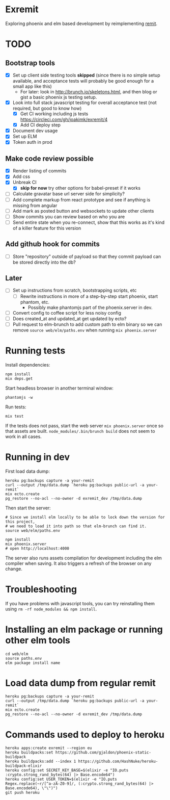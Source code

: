 # Exremit

Exploring phoenix and elm based development by reimplementing [remit](github.com/henrik/remit).

# TODO

## Bootstrap tools

* [x] Set up client side testing tools **skipped** (since there is no simple setup available, and acceptance tests will probably be good enough for a small app like this)
  * For later: look in http://brunch.io/skeletons.html, and then blog or gist a basic phoenix js testing setup.
* [x] Look into full stack javascript testing for overall acceptance test (not required, but good to know how)
  * [x] Get CI working including js tests https://circleci.com/gh/joakimk/exremit/4
  * [x] Add CI deploy step
* [x] Document dev usage
* [x] Set up ELM
* [x] Token auth in prod

## Make code review possible

* [x] Render listing of commits
* [x] Add css
* [x] Unbreak CI
  * [x] **skip for now** try other options for babel-preset if it works
* [ ] Calculate gravatar base url server side for simplicity?
* [ ] Add complete markup from react prototype and see if anything is missing from angular
* [ ] Add mark as posted button and websockets to update other clients
* [ ] Show commits you can review based on who you are
* [ ] Send entire state when you re-connect, show that this works as it's kind of a killer feature for this version

## Add github hook for commits

* [ ] Store "repository" outside of payload so that they commit payload can be stored directly into the db?

## Later

* [ ] Set up instructions from scratch, bootstrapping scripts, etc
  * [ ] Rewrite instructions in more of a step-by-step start phoenix, start phantom, etc.
    - Possibly make phantomjs part of the phoenix.server in dev.
* [ ] Convert config to coffee script for less noisy config
* [ ] Does created\_at and updated\_at get updated by ecto?
* [ ] Pull request to elm-brunch to add custom path to elm binary so we can remove `source web/elm/paths.env` when running `mix phoenix.server`

# Running tests

Install dependencies:

    npm install
    mix deps.get

Start headless browser in another terminal window:

    phantomjs -w

Run tests:

    mix test

If the tests does not pass, start the web server `mix phoenix.server` once so that assets are built. `node_modules/.bin/brunch build` does not seem to work in all cases.

# Running in dev

First load data dump:

    heroku pg:backups capture -a your-remit
    curl --output /tmp/data.dump `heroku pg:backups public-url -a your-remit`
    mix ecto.create
    pg_restore --no-acl --no-owner -d exremit_dev /tmp/data.dump

Then start the server:

    # Since we install elm locally to be able to lock down the version for this project,
    # we need to load it into path so that elm-brunch can find it.
    source web/elm/paths.env

    npm install
    mix phoenix.server
    # open http://localhost:4000

The server also runs assets compilation for development including the elm compiler when saving. It also triggers a refresh of the browser on any change.

# Troubleshooting

If you have problems with javascript tools, you can try reinstalling them using `rm -rf node_modules && npm install`.

# Installing an elm package or running other elm tools

    cd web/elm
    source paths.env
    elm package install name

# Load data dump from regular remit

    heroku pg:backups capture -a your-remit
    curl --output /tmp/data.dump `heroku pg:backups public-url -a your-remit`
    mix ecto.create
    pg_restore --no-acl --no-owner -d exremit_dev /tmp/data.dump

# Commands used to deploy to heroku

    heroku apps:create exremit --region eu
    heroku buildpacks:set https://github.com/gjaldon/phoenix-static-buildpack
    heroku buildpacks:add --index 1 https://github.com/HashNuke/heroku-buildpack-elixir
    heroku config:set SECRET_KEY_BASE=$(elixir -e "IO.puts :crypto.strong_rand_bytes(64) |> Base.encode64")
    heroku config:set USER_TOKEN=$(elixir -e "IO.puts Regex.replace(~r/[^a-zA-Z0-9]/, (:crypto.strong_rand_bytes(64) |> Base.encode64), \"\")")
    git push heroku
